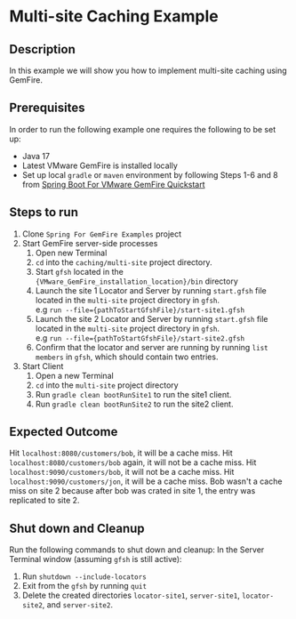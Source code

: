 # Multi-site Caching Example

## Description
In this example we will show you how to implement multi-site caching using GemFire.

## Prerequisites
In order to run the following example one requires the following to be set up:
* Java 17
* Latest VMware GemFire is installed locally
* Set up local `gradle` or `maven` environment by following Steps 1-6 and 8 from [Spring Boot For VMware GemFire Quickstart](https://docs.vmware.com/en/Spring-Boot-for-VMware-GemFire/index.html#spring-boot-for-vmware-gemfire-quick-start-0)

## Steps to run
1. Clone `Spring For GemFire Examples` project
2. Start GemFire server-side processes
    1. Open new Terminal
    2. `cd` into the `caching/multi-site` project directory.
    3. Start `gfsh` located in the `{VMware_GemFire_installation_location}/bin` directory
    4. Launch the site 1 Locator and Server by running `start.gfsh` file located in the `multi-site` project directory in `gfsh`. <br> e.g `run --file={pathToStartGfshFile}/start-site1.gfsh`
    5. Launch the site 2 Locator and Server by running `start.gfsh` file located in the `multi-site` project directory in `gfsh`. <br> e.g `run --file={pathToStartGfshFile}/start-site2.gfsh`
    6. Confirm that the locator and server are running by running `list members` in `gfsh`, which should contain two entries.
3. Start Client
    1. Open a new Terminal
    2. `cd` into the `multi-site` project directory
    3. Run `gradle clean bootRunSite1` to run the site1 client.
    4. Run `gradle clean bootRunSite2` to run the site2 client.


## Expected Outcome

Hit `localhost:8080/customers/bob`, it will be a cache miss.
Hit `localhost:8080/customers/bob` again, it will not be a cache miss.
Hit `localhost:9090/customers/bob`, it will not be a cache miss.
Hit `localhost:9090/customers/jon`, it will be a cache miss.
Bob wasn't a cache miss on site 2 because after bob was crated in site 1, the entry was replicated to site 2.


## Shut down and Cleanup
Run the following commands to shut down and cleanup:
In the Server Terminal window (assuming `gfsh` is still active):
1. Run `shutdown --include-locators`
2. Exit from the `gfsh` by running `quit`
3. Delete the created directories `locator-site1`, `server-site1`, `locator-site2`, and `server-site2`.